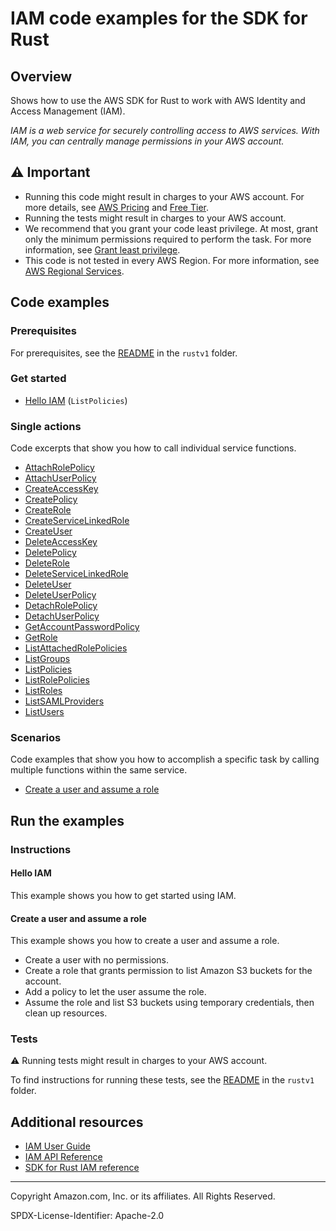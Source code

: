 # IAM code examples for the SDK for Rust

## Overview

Shows how to use the AWS SDK for Rust to work with AWS Identity and Access Management (IAM).

<!--custom.overview.start-->
<!--custom.overview.end-->

_IAM is a web service for securely controlling access to AWS services. With IAM, you can centrally manage permissions in your AWS account._

## ⚠ Important

* Running this code might result in charges to your AWS account. For more details, see [AWS Pricing](https://aws.amazon.com/pricing/) and [Free Tier](https://aws.amazon.com/free/).
* Running the tests might result in charges to your AWS account.
* We recommend that you grant your code least privilege. At most, grant only the minimum permissions required to perform the task. For more information, see [Grant least privilege](https://docs.aws.amazon.com/IAM/latest/UserGuide/best-practices.html#grant-least-privilege).
* This code is not tested in every AWS Region. For more information, see [AWS Regional Services](https://aws.amazon.com/about-aws/global-infrastructure/regional-product-services).

<!--custom.important.start-->
<!--custom.important.end-->

## Code examples

### Prerequisites

For prerequisites, see the [README](../../README.md#Prerequisites) in the `rustv1` folder.


<!--custom.prerequisites.start-->
<!--custom.prerequisites.end-->

### Get started

- [Hello IAM](src/bin/hello.rs#L3) (`ListPolicies`)


### Single actions

Code excerpts that show you how to call individual service functions.

- [AttachRolePolicy](src/iam-service-lib.rs#L221)
- [AttachUserPolicy](src/iam-service-lib.rs#L236)
- [CreateAccessKey](src/iam-service-lib.rs#L270)
- [CreatePolicy](src/iam-service-lib.rs#L18)
- [CreateRole](src/iam-service-lib.rs#L65)
- [CreateServiceLinkedRole](src/iam-service-lib.rs#L417)
- [CreateUser](src/iam-service-lib.rs#L87)
- [DeleteAccessKey](src/iam-service-lib.rs#L294)
- [DeletePolicy](src/iam-service-lib.rs#L338)
- [DeleteRole](src/iam-service-lib.rs#L160)
- [DeleteServiceLinkedRole](src/iam-service-lib.rs#L176)
- [DeleteUser](src/iam-service-lib.rs#L191)
- [DeleteUserPolicy](src/iam-service-lib.rs#L349)
- [DetachRolePolicy](src/iam-service-lib.rs#L321)
- [DetachUserPolicy](src/iam-service-lib.rs#L253)
- [GetAccountPasswordPolicy](src/iam-service-lib.rs#L436)
- [GetRole](src/iam-service-lib.rs#L113)
- [ListAttachedRolePolicies](src/iam-service-lib.rs#L446)
- [ListGroups](src/iam-service-lib.rs#L398)
- [ListPolicies](src/iam-service-lib.rs#L366)
- [ListRolePolicies](src/iam-service-lib.rs#L467)
- [ListRoles](src/iam-service-lib.rs#L95)
- [ListSAMLProviders](src/iam-service-lib.rs#L486)
- [ListUsers](src/iam-service-lib.rs#L123)

### Scenarios

Code examples that show you how to accomplish a specific task by calling multiple
functions within the same service.

- [Create a user and assume a role](src/bin/iam-getting-started.rs)


<!--custom.examples.start-->
<!--custom.examples.end-->

## Run the examples

### Instructions


<!--custom.instructions.start-->
<!--custom.instructions.end-->

#### Hello IAM

This example shows you how to get started using IAM.



#### Create a user and assume a role

This example shows you how to create a user and assume a role.

- Create a user with no permissions.
- Create a role that grants permission to list Amazon S3 buckets for the account.
- Add a policy to let the user assume the role.
- Assume the role and list S3 buckets using temporary credentials, then clean up resources.

<!--custom.scenario_prereqs.iam_Scenario_CreateUserAssumeRole.start-->
<!--custom.scenario_prereqs.iam_Scenario_CreateUserAssumeRole.end-->


<!--custom.scenarios.iam_Scenario_CreateUserAssumeRole.start-->
<!--custom.scenarios.iam_Scenario_CreateUserAssumeRole.end-->

### Tests

⚠ Running tests might result in charges to your AWS account.


To find instructions for running these tests, see the [README](../../README.md#Tests)
in the `rustv1` folder.



<!--custom.tests.start-->
<!--custom.tests.end-->

## Additional resources

- [IAM User Guide](https://docs.aws.amazon.com/IAM/latest/UserGuide/introduction.html)
- [IAM API Reference](https://docs.aws.amazon.com/IAM/latest/APIReference/welcome.html)
- [SDK for Rust IAM reference](https://docs.rs/aws-sdk-iam/latest/aws_sdk_iam/)

<!--custom.resources.start-->
<!--custom.resources.end-->

---

Copyright Amazon.com, Inc. or its affiliates. All Rights Reserved.

SPDX-License-Identifier: Apache-2.0